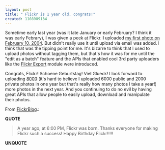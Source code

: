 ```yaml
---
layout: post
title: " Flickr is 1 year old, congrats!"
created: 1108089134
---
```

<p>Sometime early last year (was it late January or early February? I think it was early Febrary), I was given a peek at Flickr.  I uploaded <a href="http://www.flickr.com/photos/roland/archives/date-posted/2004/02/11/">my first photo on February 10, 2004</a>. But didn't really use it until upload via email was added. I think that was the tipping point for me.  It's bizarre to think that I used to upload photos without tagging them, but that's how it was for me until the "edit as a batch" feature and the APIs that enabled cool 3rd party uploaders like the <a href="http://www.speirs.org/flickrexport/">Flickr Export</a> module were introduced.
</p>
<p>Congrats, Flickr! Schoene Geburtstag! Viel Glueck! I look forward to uploading <a href="http://www.flickr.com/photos/roland/">8000</a> (it's hard to believe I uploaded 6000 public and 2000 private photos in one year but that's really how many photos I take a year!) more photos in the next year. And you continuing to do no evil by having great APIs that allow people to easily upload, download and manipulate their photos.
</p>
<p>From <a href="http://blog.flickr.com/flickrblog/2005/02/happy_birthday_.html">FlickrBlog</a>.:</p>
<p><b>QUOTE</b></p><blockquote>A year ago, at 6:00 PM, Flickr was born. Thanks everyone for making Flickr such a success! Happy Birthday Flickr!!!!!</blockquote><p><b>UNQUOTE</b></p>



